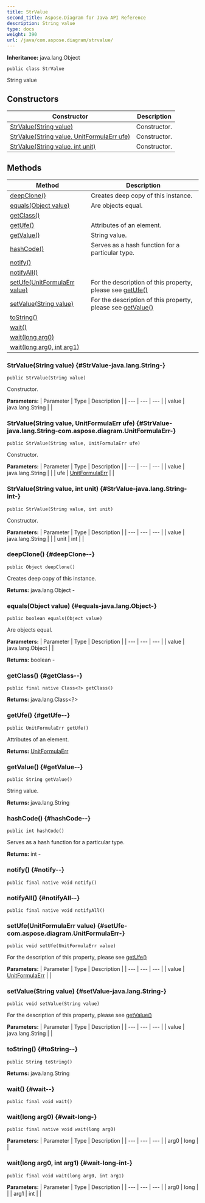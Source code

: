 ```yaml
---
title: StrValue
second_title: Aspose.Diagram for Java API Reference
description: String value
type: docs
weight: 390
url: /java/com.aspose.diagram/strvalue/
---
```


**Inheritance:**
java.lang.Object
```
public class StrValue
```

String value
## Constructors

| Constructor | Description |
| --- | --- |
| [StrValue(String value)](#StrValue-java.lang.String-) | Constructor. |
| [StrValue(String value, UnitFormulaErr ufe)](#StrValue-java.lang.String-com.aspose.diagram.UnitFormulaErr-) | Constructor. |
| [StrValue(String value, int unit)](#StrValue-java.lang.String-int-) | Constructor. |
## Methods

| Method | Description |
| --- | --- |
| [deepClone()](#deepClone--) | Creates deep copy of this instance. |
| [equals(Object value)](#equals-java.lang.Object-) | Are objects equal. |
| [getClass()](#getClass--) |  |
| [getUfe()](#getUfe--) | Attributes of an element. |
| [getValue()](#getValue--) | String value. |
| [hashCode()](#hashCode--) | Serves as a hash function for a particular type. |
| [notify()](#notify--) |  |
| [notifyAll()](#notifyAll--) |  |
| [setUfe(UnitFormulaErr value)](#setUfe-com.aspose.diagram.UnitFormulaErr-) | For the description of this property, please see [getUfe()](../../com.aspose.diagram/strvalue\#getUfe--) |
| [setValue(String value)](#setValue-java.lang.String-) | For the description of this property, please see [getValue()](../../com.aspose.diagram/strvalue\#getValue--) |
| [toString()](#toString--) |  |
| [wait()](#wait--) |  |
| [wait(long arg0)](#wait-long-) |  |
| [wait(long arg0, int arg1)](#wait-long-int-) |  |
### StrValue(String value) {#StrValue-java.lang.String-}
```
public StrValue(String value)
```


Constructor.

**Parameters:**
| Parameter | Type | Description |
| --- | --- | --- |
| value | java.lang.String |  |

### StrValue(String value, UnitFormulaErr ufe) {#StrValue-java.lang.String-com.aspose.diagram.UnitFormulaErr-}
```
public StrValue(String value, UnitFormulaErr ufe)
```


Constructor.

**Parameters:**
| Parameter | Type | Description |
| --- | --- | --- |
| value | java.lang.String |  |
| ufe | [UnitFormulaErr](../../com.aspose.diagram/unitformulaerr) |  |

### StrValue(String value, int unit) {#StrValue-java.lang.String-int-}
```
public StrValue(String value, int unit)
```


Constructor.

**Parameters:**
| Parameter | Type | Description |
| --- | --- | --- |
| value | java.lang.String |  |
| unit | int |  |

### deepClone() {#deepClone--}
```
public Object deepClone()
```


Creates deep copy of this instance.

**Returns:**
java.lang.Object - 
### equals(Object value) {#equals-java.lang.Object-}
```
public boolean equals(Object value)
```


Are objects equal.

**Parameters:**
| Parameter | Type | Description |
| --- | --- | --- |
| value | java.lang.Object |  |

**Returns:**
boolean - 
### getClass() {#getClass--}
```
public final native Class<?> getClass()
```




**Returns:**
java.lang.Class<?>
### getUfe() {#getUfe--}
```
public UnitFormulaErr getUfe()
```


Attributes of an element.

**Returns:**
[UnitFormulaErr](../../com.aspose.diagram/unitformulaerr)
### getValue() {#getValue--}
```
public String getValue()
```


String value.

**Returns:**
java.lang.String
### hashCode() {#hashCode--}
```
public int hashCode()
```


Serves as a hash function for a particular type.

**Returns:**
int - 
### notify() {#notify--}
```
public final native void notify()
```




### notifyAll() {#notifyAll--}
```
public final native void notifyAll()
```




### setUfe(UnitFormulaErr value) {#setUfe-com.aspose.diagram.UnitFormulaErr-}
```
public void setUfe(UnitFormulaErr value)
```


For the description of this property, please see [getUfe()](../../com.aspose.diagram/strvalue\#getUfe--)

**Parameters:**
| Parameter | Type | Description |
| --- | --- | --- |
| value | [UnitFormulaErr](../../com.aspose.diagram/unitformulaerr) |  |

### setValue(String value) {#setValue-java.lang.String-}
```
public void setValue(String value)
```


For the description of this property, please see [getValue()](../../com.aspose.diagram/strvalue\#getValue--)

**Parameters:**
| Parameter | Type | Description |
| --- | --- | --- |
| value | java.lang.String |  |

### toString() {#toString--}
```
public String toString()
```




**Returns:**
java.lang.String
### wait() {#wait--}
```
public final void wait()
```




### wait(long arg0) {#wait-long-}
```
public final native void wait(long arg0)
```




**Parameters:**
| Parameter | Type | Description |
| --- | --- | --- |
| arg0 | long |  |

### wait(long arg0, int arg1) {#wait-long-int-}
```
public final void wait(long arg0, int arg1)
```




**Parameters:**
| Parameter | Type | Description |
| --- | --- | --- |
| arg0 | long |  |
| arg1 | int |  |


